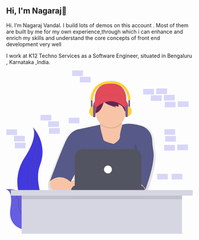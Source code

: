 ## Hi, I'm Nagaraj👋  


Hi. I’m Nagaraj Vandal. I build lots of demos on this account . Most of them are built by me for my own experience,through which i can enhance and enrich my skills
and understand the core concepts of front end development very well

I work at K12 Techno Services as a Software Engineer, situated in Bengaluru , Karnataka ,India.

<svg id="6088ba52-b752-42bb-ac91-0a74df332082" data-name="Layer 1" xmlns="http://www.w3.org/2000/svg" xmlns:xlink="http://www.w3.org/1999/xlink" width="900.94" height="787" viewBox="0 0 900.94 787"><defs><linearGradient id="33dd52eb-d837-4874-aadb-63a17bd6edfc" x1="611.05" y1="646" x2="611.05" y2="103.5" gradientUnits="userSpaceOnUse"><stop offset="0" stop-color="gray" stop-opacity="0.25"/><stop offset="0.54" stop-color="gray" stop-opacity="0.12"/><stop offset="1" stop-color="gray" stop-opacity="0.1"/></linearGradient></defs><title>coding</title><rect x="763.63" y="283" width="52" height="27" fill="#4138de" opacity="0.2"/><rect x="767.63" y="316" width="52" height="27" fill="#4138de" opacity="0.2"/><rect x="724.63" y="87" width="52" height="27" fill="#4138de" opacity="0.2"/><rect x="761.63" y="118" width="52" height="27" fill="#4138de" opacity="0.2"/><rect x="661.63" y="89" width="52" height="27" fill="#4138de" opacity="0.2"/><rect x="828.63" y="149" width="52" height="27" fill="#4138de" opacity="0.2"/><rect x="765.63" y="151" width="52" height="27" fill="#4138de" opacity="0.2"/><rect x="698.63" y="120" width="52" height="27" fill="#4138de" opacity="0.2"/><rect x="825.63" y="357" width="52" height="27" fill="#4138de" opacity="0.2"/><rect x="762.63" y="359" width="52" height="27" fill="#4138de" opacity="0.2"/><path d="M280.17,332.5s73.29,73.29,31.92,182S383,804.14,383,804.14s-1.2-.18-3.43-.57C229.05,777,154.26,604.85,238,477,269.08,429.41,294.62,373.64,280.17,332.5Z" transform="translate(-149.42 -56.5)" fill="#4138de"/><path d="M280.17,332.5s41.37,89.84,0,163.12-7.09,279,102.84,308.52" transform="translate(-149.42 -56.5)" fill="none" stroke="#535461" stroke-miterlimit="10" stroke-width="2"/><path d="M149.63,628.92s83.63-13.32,91.25,61.63S401.7,775.89,401.7,775.89s-1,.68-2.87,1.91c-126.49,83-247.4,52.89-229.17-57.36C176.43,679.45,175.87,638.28,149.63,628.92Z" transform="translate(-149.42 -56.5)" fill="#4138de"/><path d="M149.63,628.92s83.63-13.32,91.25,61.63S401.7,775.89,401.7,775.89s-1,.68-2.87,1.91c-126.49,83-247.4,52.89-229.17-57.36C176.43,679.45,175.87,638.28,149.63,628.92Z" transform="translate(-149.42 -56.5)" fill="#f5f5f5" opacity="0.2"/><path d="M149.63,628.92s64.91,14.25,59.58,73.27S305.61,832,401.7,775.89" transform="translate(-149.42 -56.5)" fill="none" stroke="#535461" stroke-miterlimit="10" stroke-width="2"/><rect x="0.63" y="284" width="52" height="27" fill="#4138de" opacity="0.2"/><rect x="37.63" y="315" width="52" height="27" fill="#4138de" opacity="0.2"/><rect x="318.63" width="52" height="27" fill="#4138de" opacity="0.2"/><rect x="728.63" y="498" width="52" height="27" fill="#4138de" opacity="0.2"/><rect x="41.63" y="348" width="52" height="27" fill="#4138de" opacity="0.2"/><rect x="355.63" y="31" width="52" height="27" fill="#4138de" opacity="0.2"/><rect x="165.63" y="214" width="52" height="27" fill="#4138de" opacity="0.2"/><rect x="202.63" y="245" width="52" height="27" fill="#4138de" opacity="0.2"/><rect x="301.63" y="228" width="52" height="27" fill="#4138de" opacity="0.2"/><rect x="206.63" y="278" width="52" height="27" fill="#4138de" opacity="0.2"/><rect x="798.63" y="498" width="52" height="27" fill="#4138de" opacity="0.2"/><path d="M870.07,447.61a412.25,412.25,0,0,1-6.18-56.71h0a76,76,0,0,0-53.46-69.38c-5.46-1.68-11.47-3.25-18.11-4.66-58.2-12.36-75.88-1.57-77.89-.15A74.63,74.63,0,0,1,710,307.1c-.1-.34-.19-.68-.29-1a74.51,74.51,0,0,0,19.91-44.89c9.71-9.84,15.38-21.72,15.38-34.51,0-11-4.2-21.32-11.55-30.25V179.07a75.57,75.57,0,0,0-75.57-75.57h-6.13a75.57,75.57,0,0,0-75.57,75.57v18.73c-6.67,8.61-10.45,18.44-10.45,28.88,0,12.52,5.44,24.16,14.78,33.88a74.52,74.52,0,0,0,20.74,46.34c.41,2.84.83,5.89,1.24,9.11L498.39,338s-40.14,1.65-66,55C410.52,438.19,367,554.29,354.11,588.85h0c-2.33,6.26-3.65,9.85-3.65,9.85s.43-.43,1.24-1.17l-1.24,3.37s.63-.64,1.83-1.69c-1.82,14.46-2.08,39.29,16.86,42.38,15.88,2.59,56.8,3.66,87.71,4.09v0H459c20.49.27,36.08.27,36.08.27v-.27H827.52v-3.41a22.91,22.91,0,0,0-1.83-9l.46-.56a18.25,18.25,0,0,1,3.45,8,8,8,0,0,1-.16.84l.2-.51a8.56,8.56,0,0,1-.2,2.71s42.65-109.89,42.19-175.51A111.17,111.17,0,0,0,870.07,447.61ZM604.22,330.86a76.25,76.25,0,0,1-1.06-9.48s0-.06,0-.09C603.53,324.38,603.89,327.58,604.22,330.86ZM475,566.9v26.19L458.6,596.6Z" transform="translate(-149.42 -56.5)" fill="url(#33dd52eb-d837-4874-aadb-63a17bd6edfc)"/><path d="M503.71,57.57h0a75.57,75.57,0,0,1,75.57,75.57v32.24a0,0,0,0,1,0,0H428.14a0,0,0,0,1,0,0V133.14A75.57,75.57,0,0,1,503.71,57.57Z" fill="#e14b5a"/><ellipse cx="504.24" cy="175.95" rx="86.14" ry="59.19" fill="#e14b5a"/><path d="M598.44,289.79s18,94.07,0,119.44,55,35.41,55,35.41L729,417.16l10.57-67.65s-46-25.9-36.47-78.22Z" transform="translate(-149.42 -56.5)" fill="#f7c4a7"/><path d="M821.46,606.89s4.76,20.61-21.14,24.31a146.45,146.45,0,0,1-46.08-.55l-5.71-51.77h60.25Z" transform="translate(-149.42 -56.5)" fill="#f7c4a7"/><path d="M364.12,580.51S352.68,627,378.58,631.2s121,4.23,121,4.23v-55l-43.06,9.2L416.1,550.87Z" transform="translate(-149.42 -56.5)" fill="#f7c4a7"/><path d="M604,320.18l-101.21,21.4s-38.58,1.59-63.42,52.85-78.75,197.66-78.75,197.66,46-46.51,99.89,3.17l35.94-65-7.93,103.06H767V584.69s58.13,31.18,53.91,48.62c0,0,49.75-128.18,39-186.43a396.18,396.18,0,0,1-5.94-54.5h0a73,73,0,0,0-51.38-66.67c-5.24-1.61-11-3.12-17.4-4.47-59.72-12.68-75,0-75,0s-11.57,37.64-11.36,54.7c.26,21.93-31.18,36.47-31.18,36.47s-46.51-11.1-48.62-20.08S600.28,330.75,604,320.18Z" transform="translate(-149.42 -56.5)" opacity="0.1"/><path d="M604,318.07l-101.21,21.4s-38.58,1.59-63.42,52.85S360.61,590,360.61,590s46-46.51,99.89,3.17l35.94-65L488.51,631.2H767V582.58s58.13,31.18,53.91,48.62c0,0,49.75-128.18,39-186.43a396.18,396.18,0,0,1-5.94-54.5h0a73,73,0,0,0-51.38-66.67c-5.24-1.61-11-3.12-17.4-4.47-59.72-12.68-75,0-75,0s-11.57,37.64-11.36,54.7c.26,21.93-31.18,36.47-31.18,36.47s-46.51-11.1-48.62-20.08S600.28,328.64,604,318.07Z" transform="translate(-149.42 -56.5)" fill="#575988"/><path d="M707.42,313.58a71.53,71.53,0,0,1-2.76-37.52L600,294.55s1.51,7.91,3.22,19.76a71.86,71.86,0,0,0,104.18-.73Z" transform="translate(-149.42 -56.5)" opacity="0.1"/><path d="M725.27,259.67a71.88,71.88,0,0,1-143.73,1.74c0-.58,0-1.16,0-1.74a71.89,71.89,0,0,1,40.29-64.59q3.23-1.58,6.64-2.84a72.39,72.39,0,0,1,37-3.44h0a71.82,71.82,0,0,1,59.61,66.1Q725.27,257.27,725.27,259.67Z" transform="translate(-149.42 -56.5)" fill="#f7c4a7"/><g opacity="0.1"><path d="M628.36,193.93l.1-.06q-3.41,1.26-6.64,2.84a71.89,71.89,0,0,0-40.29,64.59c0,.58,0,1.16,0,1.74a16,16,0,0,0,6.45-1.55c17.52-8.18,28-33.2,32.16-50.65C621.64,204.59,623.05,197.55,628.36,193.93Z" transform="translate(-149.42 -56.5)"/><path d="M683.37,195.94a71.28,71.28,0,0,0-17.87-5.51,23.06,23.06,0,0,1,12.83,8.06,32.86,32.86,0,0,1,3.93,7,72.07,72.07,0,0,0-60.45,1.25c4.51,9.89,18.5,15.28,27.84,18.89q15.34,5.92,31,10.83l-9.24-7.5,20.87,3.32a36.15,36.15,0,0,0-1.46-12.3c4,3.22,9.3,4.3,13.64,7,8.13,5.13,11.52,15,15.95,23.55,1.17,2.26,2.55,4.57,4.66,6A71.91,71.91,0,0,0,683.37,195.94Z" transform="translate(-149.42 -56.5)"/></g><path d="M628.36,192.3l.1-.06q-3.41,1.26-6.64,2.84a71.89,71.89,0,0,0-40.29,64.59c0,.58,0,1.16,0,1.74a16,16,0,0,0,6.45-1.55c17.52-8.18,28-33.2,32.16-50.65C621.64,203,623.05,195.93,628.36,192.3Z" transform="translate(-149.42 -56.5)" fill="#632652"/><path d="M683.37,194.32a71.28,71.28,0,0,0-17.87-5.51,23.06,23.06,0,0,1,12.83,8.06,32.86,32.86,0,0,1,3.93,7,72.07,72.07,0,0,0-60.45,1.25c4.51,9.89,18.5,15.28,27.84,18.89q15.34,5.92,31,10.83l-9.24-7.5,20.87,3.32a36.15,36.15,0,0,0-1.46-12.3c4,3.22,9.3,4.3,13.64,7,8.13,5.13,11.52,15,15.95,23.55,1.17,2.26,2.55,4.57,4.66,6A71.91,71.91,0,0,0,683.37,194.32Z" transform="translate(-149.42 -56.5)" fill="#632652"/><path d="M573.33,247.82s74-92,159.61,0l-7.4-20.61s-40.17-58.66-68.7-46-56.55,21.67-56.55,21.67Z" transform="translate(-149.42 -56.5)" opacity="0.1"/><path d="M573.33,246.19s74-92,159.61,0l-7.4-20.61s-40.17-58.66-68.7-46-56.55,21.67-56.55,21.67Z" transform="translate(-149.42 -56.5)" fill="#e14b5a"/><path d="M512.55,444.38s-15.85,42.28,6.34,80.33-19.55,53.91-19.55,53.91" transform="translate(-149.42 -56.5)" opacity="0.1"/><path d="M769.4,406.33s27.48,34.88,9.51,66.06S762,578.62,762,578.62" transform="translate(-149.42 -56.5)" opacity="0.1"/><path d="M338.82,553.3H644.29a25.37,25.37,0,0,1,25.37,25.37v0a0,0,0,0,1,0,0H313.46a0,0,0,0,1,0,0v0A25.37,25.37,0,0,1,338.82,553.3Z" fill="#535461"/><path d="M369.9,378.89H613.22a39,39,0,0,1,39,39V559.11a0,0,0,0,1,0,0H330.9a0,0,0,0,1,0,0V417.89A39,39,0,0,1,369.9,378.89Z" fill="#535461"/><circle cx="491.29" cy="476.93" r="19.03" fill="#fff"/><path d="M577.56,204.7s72.72-72.68,151.15-1.33" transform="translate(-149.42 -56.5)" fill="none" stroke="#000" stroke-miterlimit="10" opacity="0.1"/><rect x="590.36" y="143.57" width="7.3" height="41.39" fill="#6a5c99"/><path d="M580.62,170.35h0a25.16,25.16,0,0,1,25.16,25.16v1.62a25.16,25.16,0,0,1-25.16,25.16h0a0,0,0,0,1,0,0V170.35a0,0,0,0,1,0,0Z" fill="#ffd037"/><rect x="575.75" y="167.92" width="11.36" height="56.81" rx="5.68" ry="5.68" fill="#6a5c99"/><rect x="558.44" y="200.88" width="7.3" height="41.39" transform="translate(974.76 386.65) rotate(-180)" fill="#6a5c99"/><path d="M550.32,227.66h0a25.16,25.16,0,0,1,25.16,25.16v1.62a25.16,25.16,0,0,1-25.16,25.16h0a0,0,0,0,1,0,0V227.66A0,0,0,0,1,550.32,227.66Z" transform="translate(976.38 450.76) rotate(180)" fill="#ffd037"/><rect x="568.99" y="225.23" width="11.36" height="56.81" rx="5.68" ry="5.68" transform="translate(999.92 450.76) rotate(-180)" fill="#6a5c99"/><path d="M738.92,155.83c-9.89-20.56-31.43-45.42-77.86-47.41v-.06l-.56,0h0l-16.45.78v.08c-46.12,2.12-67.56,26.89-77.42,47.38A106.59,106.59,0,0,0,556.41,201l5.68-.14,5.68-.13A96.65,96.65,0,0,1,577,161.21c12.52-25.72,35.56-39.39,68.47-40.66h0l14.55-.81h0C692.95,121,716,134.69,728.51,160.4a96.65,96.65,0,0,1,9.25,39.54l5.68.13,5.68.14A106.59,106.59,0,0,0,738.92,155.83Z" transform="translate(-149.42 -56.5)" fill="#ffd037"/><rect x="74.28" y="579" width="774.71" height="208" fill="#d6d6e3"/><rect x="74.28" y="593" width="774.71" height="27" opacity="0.1"/><rect x="22.31" y="576" width="878.63" height="27" fill="#d6d6e3"/></svg>
